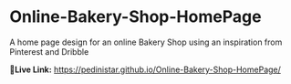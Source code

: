 # Online-Bakery-Shop-HomePage
A home page design for an online Bakery Shop using an inspiration from Pinterest and Dribble


<b>🌿Live Link:</b> https://pedinistar.github.io/Online-Bakery-Shop-HomePage/
